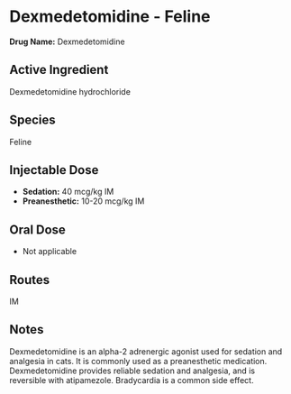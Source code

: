 # Dexmedetomidine - Feline

**Drug Name:** Dexmedetomidine

## Active Ingredient

Dexmedetomidine hydrochloride

## Species

Feline

## Injectable Dose

* **Sedation:** 40 mcg/kg IM
* **Preanesthetic:** 10-20 mcg/kg IM

## Oral Dose

* Not applicable

## Routes

IM

## Notes

Dexmedetomidine is an alpha-2 adrenergic agonist used for sedation and analgesia in cats. It is commonly used as a preanesthetic medication. Dexmedetomidine provides reliable sedation and analgesia, and is reversible with atipamezole. Bradycardia is a common side effect.